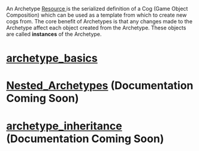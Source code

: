 An Archetype [ Resource ](https://github.com/ZilchEngine/ZilchDocs/blob/master/zilch_editor_documentation/zilchmanual/architecture/resources.md) is the serialized definition of a Cog (Game Object Composition) which can be used as a template from which to create new cogs from. The core benefit of Archetypes is that any changes made to the Archetype affect each object created from the Archetype. These objects are called **instances** of the Archetype.

 # [archetype_basics](https://github.com/ZilchEngine/ZilchDocs/blob/master/zilch_editor_documentation/zilchmanual/architecture/archetypes/archetype_basics.md)

 # [Nested_Archetypes](https://github.com/ZilchEngine/ZilchDocs/blob/master/zilch_editor_documentation/zilchmanual/architecture/archetypes/nested_archetypes.md) (Documentation Coming Soon)

 # [archetype_inheritance](https://github.com/ZilchEngine/ZilchDocs/blob/master/zilch_editor_documentation/zilchmanual/architecture/archetypes/archetype_inheritance.md) (Documentation Coming Soon) 

 